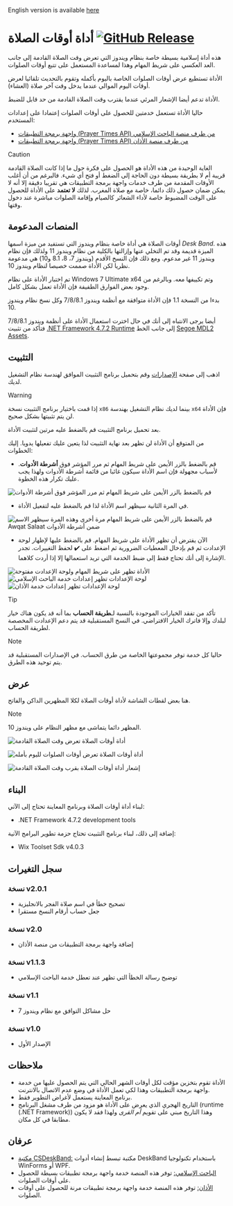 ﻿English version is available [here](README.md)
# أداة أوقات الصلاة [![GitHub Release](https://img.shields.io/github/v/release/Khiro95/Awqat-Salaat?include_prereleases&label=إصدار)](https://github.com/Khiro95/Awqat-Salaat/releases)


هذه أداة إسلامية بسيطة خاصة بنظام ويندوز التي تعرض وقت الصلاة القادمة إلى جانب العد العكسي على شريط المهام وهذا لمساعدة المستعمل على تتبع أوقات الصلوات.

الأداة تستطيع عرض أوقات الصلوات الخاصة باليوم بأكمله وتقوم بالتحديث تلقائيا لعرض أوقات اليوم الموالي عندما يدخل وقت آخر صلاة (العشاء).

الأداة تدعم أيضا الإشعار المرئي عندما يقترب وقت الصلاة القادمة من حد قابل للضبط.

حاليا الأداة تستعمل خدمتين للحصول على أوقات الصلوات إعتمادا على إعدادات المستخدم:
- [واجهة برمجة التطبيقات (Prayer Times API)  من طرف منصة الباحث الإسلامي](http://www.islamicfinder.us/index.php/api)
- [واجهة برمجة التطبيقات (Prayer Times API)  من طرف منصة الأذان](https://aladhan.com/prayer-times-api)

> [!caution]
> الغاية الوحيدة من هذه الأداة هو الحصول على فكرة حول ما إذا كانت الصلاة القادمة قريبة أم لا بطريقة بسيطة دون الحاجة إلى الضغط أو فتح أي شيء.
 فالبرغم من أن أغلب الأوقات المقدمة من طرف خدمات واجهة برمجة التطبيقات هي تقريبا دقيقة إلا أنه لا يمكن ضمان حصول ذلك دائما، خاصة مع صلاة المغرب.
 لذلك **لا تعتمد** على الأداة للحصول على الوقت المضبوط خاصة لأداء الشعائر كالصيام وإقامة الصلوات مباشرة عند دخول وقتها.

## المنصات المدعومة

أوقات الصلاة هي أداة خاصة بنظام ويندوز التي تستفيد من ميزة اسمها *Desk Band*.
هذه الميزة قديمة وقد تم التخلي عنها وإزالتها بالكلية من نظام ويندوز 11 ولذلك فإن نظام ويندوز 11 غير مدعوم.
ومع ذلك فإن النسخ الأقدم (ويندوز 7، 8، 8.1 و10) هي مدعومة نظريا لكن الأداة صممت خصيصا لنظام ويندوز 10.

تم اختبار الأداة على نظام Windows 7 Ultimate x64 وتم تكييفها معه. وبالرغم من وجود بعض الفوارق الطفيفة فإن الأداة تعمل بشكل كامل.

بدءا من النسخة 1.1 فإن الأداة متوافقة مع أنظمة ويندوز 7/8/8.1 وكل نسخ نظام ويندوز 10.

أيضا يرجى الانتباه إلى أنك في حال اخترت استعمال الأداة على أنظمة ويندوز 7/8/8.1 فتأكد من تثبيت [.NET Framework 4.7.2 Runtime](https://dotnet.microsoft.com/en-us/download/dotnet-framework/net472) إلى جانب الخط [Segoe MDL2 Assets](https://aka.ms/SegoeFonts).

## التثبيت

اذهب إلى صفحة [الإصدارات](https://github.com/Khiro95/Awqat-Salaat/releases) وقم بتحميل برنامج التثبيت الموافق لهندسة نظام التشغيل لديك.

> [!warning]
> إذا قمت باختيار برنامج التثبيت نسخة `x86` بينما لديك نظام التشغيل بهندسة `x64` فإن الأداة لن يتم تثبيتها بشكل صحيح.

بعد تحميل برنامج التثبيت قم بالضغط عليه مرتين لتثبيت الأداة.

من المتوقع أن الأداة لن تظهر بعد نهاية التثبيت لذا يتعين عليك تفعيلها يدويا. إليك الخطوات:
- قم بالضغط بالزر الأيمن على شريط المهام ثم مرر المؤشر فوق **أشرطة الأدوات**. لأسباب مجهولة فإن اسم الأداة سيكون غائبا من قائمة أشرطة الأدوات ولهذا يجب عليك تكرار هذه الخطوة.

![قم بالضغط بالزر الأيمن على شريط المهام ثم مرر المؤشر فوق أشرطة الأدوات](images/installation_step1.png)
- في المرة الثانية سيظهر اسم الأداة لذا قم بالضغط عليه لتفعيل الأداة.

![قم بالضغط بالزر الأيمن على شريط المهام مرة أخرى وهذه المرة سيظهر الاسم Awqat Salaat ضمن أشرطة الأدوات](images/installation_step2.png)
- الآن يفترض أن تظهر الأداة على شريط المهام. قم بالضغط عليها لإظهار لوحة الإعدادت ثم قم بإدخال المعطيات الضرورية ثم اضغط على ✔️ لحفظ التغييرات.
  تجدر الإشارة إلى أنك تحتاج فقط إلى ضبط الخدمة التي تريد استعمالها إلا إذا أردت كلاهما.
  
![الأداة تظهر على شريط المهام ولوحة الإعدادت مفتوحة](images/installation_step3_1_ar.png)
![لوحة الإعدادات تظهر إعدادات خدمة الباحث الإسلامي](images/installation_step3_2_ar.png)
![لوحة الإعدادات تظهر إعدادات خدمة الأذان](images/installation_step3_3_ar.png)
> [!tip]
> تأكد من تفقد الخيارات الموجودة بالنسبة لـ**طريقة الحساب** بما أنه قد يكون هناك خيار لبلدك وإلا فاترك الخيار الافتراضي. في النسخ المستقبلية قد يتم دعم الإعدادت المخصصة لطريقة الحساب.

> [!note]
> حاليا كل خدمة توفر مجموعتها الخاصة من طرق الحساب. في الإصدارات المستقبلية قد يتم توحيد هذه الطرق.
## عرض

هنا بعض لقطات الشاشة لأداة أوقات الصلاة لكلا المظهرين الداكن والفاتح.
> [!note]
> المظهر دائما يتماشى مع مظهر النظام على ويندوز 10.

![أداة أوقات الصلاة تعرض وقت الصلاة القادمة](images/showcase_1_ar.png)

![أداة أوقات الصلاة تعرض أوقات الصلوات لليوم بأمله](images/showcase_2_ar.png)

![إشعار أداة أوقات الصلاة بقرب وقت الصلاة القادمة](images/showcase_3_ar.gif)

## البناء

لبناء أداة أوقات الصلاة وبرنامج المعاينة تحتاج إلى الآتي:
- .NET Framework 4.7.2 development tools

إضافة إلى ذلك، لبناء برنامج التثبيت تحتاج حزمة تطوير البرامج الآتية:
- Wix Toolset Sdk v4.0.3

## سجل التغيرات

### نسخة v2.0.1

- تصحيح خطأ في اسم صلاة الفجر بالانجليزية
- جعل حساب أرقام النسخ مستقرا

### نسخة v2.0

- إضافة واجهة برمجة التطبيقات من منصة الأذان

### نسخة v1.1.3

- توضيح رسالة الخطأ التي تظهر عند تعطل خدمة الباحث الإسلامي

### نسخة v1.1

- حل مشاكل التوافق مع نظام ويندوز 7

### نسخة v1.0

- الإصدار الأول

## ملاحظات

- الأداة تقوم بتخزين مؤقت لكل أوقات الشهر الحالي التي يتم الحصول عليها من خدمة واجهة برمجة التطبيقات وهذا لكي تعمل الأداة في وضع عدم الاتصال بالانترنت.
- برنامج المعاينة يستعمل لأغراض التطوير فقط.
- التاريخ الهجري الذي يعرض على الأداة هو مزود من طرف مشغل البرنامج (runtime (.NET Framework)) وهذا التاريخ مبني على تقويم *أم القرى* ولهذا فقد لا يكون مطابقا في كل مكان.

## عرفان

- [مكتبة CSDeskBand:](https://github.com/dsafa/CSDeskBand) مكتبة تبسط إنشاء أدوات DeskBand باستخدام تكنولوجيا WinForms أو WPF.
- [الباحث الإسلامي:](http://www.islamicfinder.us/index.php/api) توفر هذه المنصة خدمة واجهة برمجة تطبيقات بسيطة للحصول على أوقات الصلوات.
- [الأذان:](https://aladhan.com/prayer-times-api) توفر هذه المنصة خدمة واجهة برمجة تطبيقات مرنة للحصول على أوقات الصلوات.